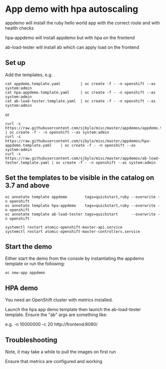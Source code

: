 # App demo with hpa autoscaling 

appdemo will install the ruby hello world app with the correct route and with health checks 

hpa-appdemo will install appdemo but with hpa on the frontend

ab-load-tester will install ab which can apply load on the frontend

## Set up

Add the templates, e.g. 

```
cat appdemo.template.yaml         | oc create -f - -n openshift --as system:admin 
cat hpa-appdemo.template.yaml     | oc create -f - -n openshift --as system:admin 
cat ab-load-tester.template.yaml  | oc create -f - -n openshift --as system:admin 
```

or

```
curl -s https://raw.githubusercontent.com/sjbylo/misc/master/appdemos/appdemo.template.yaml        | oc create -f - -n openshift --as system:admin
curl -s https://raw.githubusercontent.com/sjbylo/misc/master/appdemos/hpa-appdemo.template.yaml    | oc create -f - -n openshift --as system:admin
curl -s https://raw.githubusercontent.com/sjbylo/misc/master/appdemos/ab-load-tester.template.yaml | oc create -f - -n openshift --as system:admin 

```

## Set the templates to be visible in the catalog on 3.7 and above

```
oc annotate template appdemo        tags=quickstart,ruby --overwrite -n openshift
oc annotate template hpa-appdemo    tags=quickstart,ruby --overwrite -n openshift
oc annotate template ab-load-tester tags=quickstart      --overwrite -n openshift

systemctl restart atomic-openshift-master-api.service
systemctl restart atomic-openshift-master-controllers.service
```

## Start the demo

Either start the demo from the console by instantiating the appdemo template or run the following:

```
oc new-app appdemo
```

## HPA demo

You need an OpenShift cluster with metrics installed. 

Launch the hpa app demo template then launch the ab-load-tester template.  Ensure the "ab" args are something like:

e.g. -n 10000000 -c 20 http://frontend:8080/


## Troubleshooting

Note, it may take a while to pull the images on first run

Ensure that metrics are configured and working 

